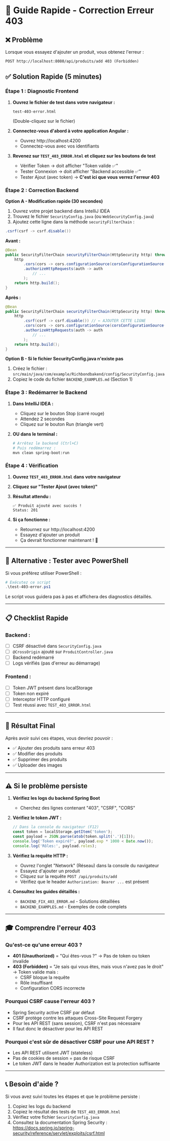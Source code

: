 # 🚀 Guide Rapide - Correction Erreur 403

## ❌ Problème
Lorsque vous essayez d'ajouter un produit, vous obtenez l'erreur :
```
POST http://localhost:8080/api/produits/add 403 (Forbidden)
```

## ✅ Solution Rapide (5 minutes)

### Étape 1 : Diagnostic Frontend

1. **Ouvrez le fichier de test dans votre navigateur :**
   ```
   test-403-error.html
   ```
   (Double-cliquez sur le fichier)

2. **Connectez-vous d'abord à votre application Angular :**
   - Ouvrez http://localhost:4200
   - Connectez-vous avec vos identifiants

3. **Revenez sur `TEST_403_ERROR.html` et cliquez sur les boutons de test**
   - Vérifier Token → doit afficher "Token valide ✅"
   - Tester Connexion → doit afficher "Backend accessible ✅"
   - Tester Ajout (avec token) → **C'est ici que vous verrez l'erreur 403**

### Étape 2 : Correction Backend

**Option A - Modification rapide (30 secondes)**

1. Ouvrez votre projet backend dans IntelliJ IDEA
2. Trouvez le fichier `SecurityConfig.java` (ou `WebSecurityConfig.java`)
3. Ajoutez cette ligne dans la méthode `securityFilterChain` :

```java
.csrf(csrf -> csrf.disable())
```

**Avant :**
```java
@Bean
public SecurityFilterChain securityFilterChain(HttpSecurity http) throws Exception {
    http
        .cors(cors -> cors.configurationSource(corsConfigurationSource()))
        .authorizeHttpRequests(auth -> auth
            // ...
        );
    return http.build();
}
```

**Après :**
```java
@Bean
public SecurityFilterChain securityFilterChain(HttpSecurity http) throws Exception {
    http
        .csrf(csrf -> csrf.disable()) // ← AJOUTER CETTE LIGNE
        .cors(cors -> cors.configurationSource(corsConfigurationSource()))
        .authorizeHttpRequests(auth -> auth
            // ...
        );
    return http.build();
}
```

**Option B - Si le fichier SecurityConfig.java n'existe pas**

1. Créez le fichier : `src/main/java/com/example/Richbondbakend/config/SecurityConfig.java`
2. Copiez le code du fichier `BACKEND_EXAMPLES.md` (Section 1)

### Étape 3 : Redémarrer le Backend

1. **Dans IntelliJ IDEA :**
   - Cliquez sur le bouton Stop (carré rouge)
   - Attendez 2 secondes
   - Cliquez sur le bouton Run (triangle vert)

2. **OU dans le terminal :**
   ```bash
   # Arrêtez le backend (Ctrl+C)
   # Puis redémarrez :
   mvn clean spring-boot:run
   ```

### Étape 4 : Vérification

1. **Ouvrez `TEST_403_ERROR.html` dans votre navigateur**

2. **Cliquez sur "Tester Ajout (avec token)"**

3. **Résultat attendu :**
   ```
   ✅ Produit ajouté avec succès !
   Status: 201
   ```

4. **Si ça fonctionne :**
   - Retournez sur http://localhost:4200
   - Essayez d'ajouter un produit
   - Ça devrait fonctionner maintenant ! 🎉

---

## 🔧 Alternative : Tester avec PowerShell

Si vous préférez utiliser PowerShell :

```powershell
# Exécutez ce script
.\test-403-error.ps1
```

Le script vous guidera pas à pas et affichera des diagnostics détaillés.

---

## 📋 Checklist Rapide

### Backend :
- [ ] CSRF désactivé dans `SecurityConfig.java`
- [ ] `@CrossOrigin` ajouté sur `ProduitController.java`
- [ ] Backend redémarré
- [ ] Logs vérifiés (pas d'erreur au démarrage)

### Frontend :
- [ ] Token JWT présent dans localStorage
- [ ] Token non expiré
- [ ] Interceptor HTTP configuré
- [ ] Test réussi avec `TEST_403_ERROR.html`

---

## 🎯 Résultat Final

Après avoir suivi ces étapes, vous devriez pouvoir :
- ✅ Ajouter des produits sans erreur 403
- ✅ Modifier des produits
- ✅ Supprimer des produits
- ✅ Uploader des images

---

## ⚠️ Si le problème persiste

1. **Vérifiez les logs du backend Spring Boot**
   - Cherchez des lignes contenant "403", "CSRF", "CORS"

2. **Vérifiez le token JWT :**
   ```javascript
   // Dans la console du navigateur (F12)
   const token = localStorage.getItem('token');
   const payload = JSON.parse(atob(token.split('.')[1]));
   console.log('Token expiré?', payload.exp * 1000 < Date.now());
   console.log('Rôles:', payload.roles);
   ```

3. **Vérifiez la requête HTTP :**
   - Ouvrez l'onglet "Network" (Réseau) dans la console du navigateur
   - Essayez d'ajouter un produit
   - Cliquez sur la requête `POST /api/produits/add`
   - Vérifiez que le header `Authorization: Bearer ...` est présent

4. **Consultez les guides détaillés :**
   - `BACKEND_FIX_403_ERROR.md` - Solutions détaillées
   - `BACKEND_EXAMPLES.md` - Exemples de code complets

---

## 🎓 Comprendre l'erreur 403

### Qu'est-ce qu'une erreur 403 ?
- **401 (Unauthorized)** = "Qui êtes-vous ?" → Pas de token ou token invalide
- **403 (Forbidden)** = "Je sais qui vous êtes, mais vous n'avez pas le droit" → Token valide mais :
  - CSRF bloque la requête
  - Rôle insuffisant
  - Configuration CORS incorrecte

### Pourquoi CSRF cause l'erreur 403 ?
- Spring Security active CSRF par défaut
- CSRF protège contre les attaques Cross-Site Request Forgery
- Pour les API REST (sans session), CSRF n'est pas nécessaire
- Il faut donc le désactiver pour les API REST

### Pourquoi c'est sûr de désactiver CSRF pour une API REST ?
- Les API REST utilisent JWT (stateless)
- Pas de cookies de session = pas de risque CSRF
- Le token JWT dans le header Authorization est la protection suffisante

---

## 📞 Besoin d'aide ?

Si vous avez suivi toutes les étapes et que le problème persiste :

1. Copiez les logs du backend
2. Copiez le résultat des tests de `TEST_403_ERROR.html`
3. Vérifiez votre fichier `SecurityConfig.java`
4. Consultez la documentation Spring Security :
   https://docs.spring.io/spring-security/reference/servlet/exploits/csrf.html

